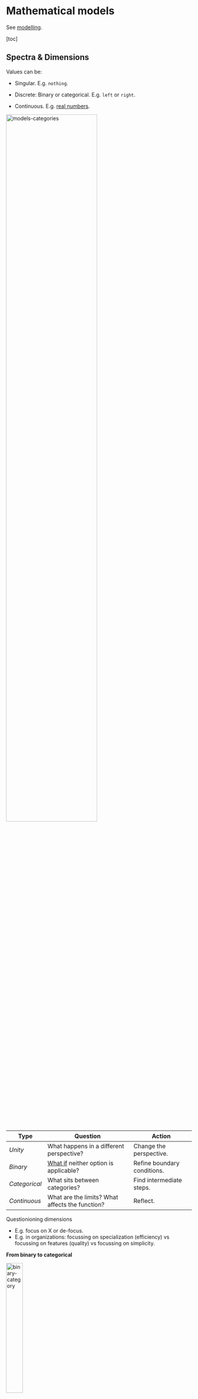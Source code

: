 # Mathematical models

See [modelling](../intelligence/modelling.md).

[toc]

## Spectra & Dimensions

Values can be:

- Singular. E.g. `nothing`.
  
- Discrete: Binary or categorical. E.g. `left` or `right`.
  
- Continuous. E.g. [real numbers](https://en.wikipedia.org/wiki/Real_number).



<img src="../img/models-categories.png" alt="models-categories" style="width:70%;" />



| Type          | Question                                                     | Action                      |
| ------------- | ------------------------------------------------------------ | --------------------------- |
| *Unity*       | What happens in a different perspective?                     | Change the perspective.     |
| *Binary*      | [What if](https://en.wikipedia.org/wiki/Mu_(negative)) neither option is applicable? | Refine boundary conditions. |
| *Categorical* | What sits between categories?                                | Find intermediate steps.    |
| *Continuous*  | What are the limits? What affects the function?              | Reflect.                    |



Questionioning dimensions

- E.g. focus on X or de-focus. 
- E.g. in organizations: focussing on specialization (efficiency) vs focussing on features (quality) vs focussing on simplicity.



**From binary to categorical**

<img src="../img/binary-category.png" alt="binary-category" style="width:30%;" />

**Independent or dependent dimensions**

Tradeoffs of independent dimensions

<img src="../img/dimensions.png" alt="dimensions" style="width:80%;" />



**Correlation**

Objects can be grouped into clusters, which behave as objects. See [statistics](statistics.md).

<img src="../img/particles-experssion-assemblage.png" alt="particles-experssion-assemblage" style="width:55em;" />

### Junctions

Options

1. Continue as planned. Optimize.
2. Deviate or expand. Diversify.
3. Do something radically different

<img src="../img/junction-change-deviate-rest.png" alt="junction-change-deviate-rest" style="max-height:250px;" />

### Signals

<img src="../img/plot-waves-disturbance-chaotic.png" alt="plot-waves-disturbance-chaotic" style="width:60em;" />

<details>
<summary>Plots in two dimensions</summary>
<br>
<p>This generalizes to multiple dimensions.</p>
<img src="../img/plot-waves-disturbance-chaotic-2d.png" alt="plot-waves-disturbance-chaotic" style="width:50em;" />
<p>Peaks may form clusters, which in turn may form form greater peaks.</p>
<img src="../img/plot-waves-disturbance-clusters-2d.png" alt="plot-waves-disturbance-clusters-2d" style="width:50em;" />
</details>



## Core-Context

The core is most important quality of a subject. Second, there are complementing qualities that make it more diverse / flexible. Third, the context maps the subject to other subjects.

<img src="../img/core-complement-context.png" alt="core-complement-context" style="max-height:12em;" />



### Pyramid

Each layer is contingent upon the previous layers.

<img src="../img/communication-pyramid.png" alt="communication-pyramid" style="max-height:14em;" />

<img src="../img/pyramid-capability-production-product.png" alt="pyramid-capability-production-product" style="width:30em;" />



## Growth

Growth of populations. See [statistics](statistics.md).

- Linear: constant increase in size.
- Exponential: relative increase in size.
- Hyperbolic: nonlinear increase in size.
- Logistic: diminishing returns.

![plot-ODE-growth](../img/plot-ODE-growth.png)

**Compounding**

Exponential growth can result in strong compounding.

- This shows how powerful continuous improvement can be.

![plot-compounding](../img/plot-compounding.png)

## Entropy

![plot-entropy-complexity](../img/plot-entropy-complexity.png)

## Series

**Statistics**
A random variable (r.v.) `X` can be approximated in several levels of detail, which are called *moments*.

0. [Mean](https://en.wikipedia.org/wiki/Mean) or [expected value](https://en.wikipedia.org/wiki/Expected_value). `E[X]`
1. [Variance](https://en.wikipedia.org/wiki/Variance). `Var[X]`. See also [covariance](https://en.wikipedia.org/wiki/Covariance).
2. [Skewness](https://en.wikipedia.org/wiki/Skewness) or asymmetry.
3. [Kurtosis](https://en.wikipedia.org/wiki/Kurtosis) or tailed-ness.

**Taylor Series**
[Taylor series](https://en.wikipedia.org/wiki/Taylor_series). Knowing all higher order derivatives at a certain point `f(x)` allows you to infer the whole function `f(x+a)`.

In physics, the following terms are used:

0. **Position**. The current state of the system
1. [**Velocity**](https://en.wikipedia.org/wiki/Velocity). The change of the system over time (or space).
2. [**Acceleration**](https://en.wikipedia.org/wiki/Acceleration). How fast the system is changing.

**Fourier Series**
[Fourier series](https://en.wikipedia.org/wiki/Fourier_series).
